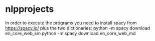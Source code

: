 # nlpprojects

In order to execute the programs you need to install spacy from https://spacy.io/
plus the two dictionaries:
python -m spacy download en_core_web_sm
python -m spacy download en_core_web_md
